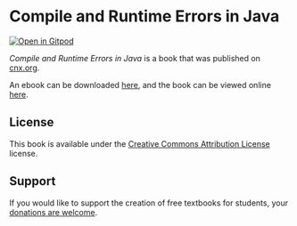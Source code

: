 # Compile and Runtime Errors in Java

[![Open in Gitpod](https://gitpod.io/button/open-in-gitpod.svg)](https://gitpod.io/from-referrer/)

_Compile and Runtime Errors in Java_ is a book that was published on [cnx.org](https://cnx.org/).

An ebook can be downloaded [here](https://github.com/cnx-user-books/cnxbook-compile-and-runtime-errors-in-java/releases/latest), and the book can be viewed online [here](https://github.com/cnx-user-books/cnxbook-compile-and-runtime-errors-in-java/releases/latest).

## License
This book is available under the [Creative Commons Attribution License](./LICENSE) license.

## Support
If you would like to support the creation of free textbooks for students, your [donations are welcome](https://riceconnect.rice.edu/donation/support-openstax-banner).
